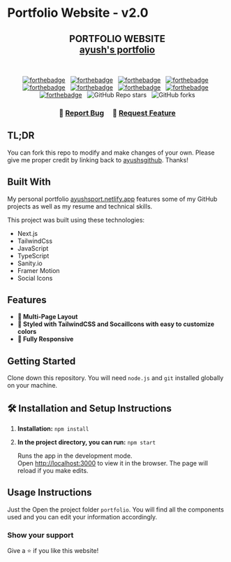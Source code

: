 # Portfolio Website - v2.0
<h2 align="center">PORTFOLIO WEBSITE <br/>
  <a href="https://ayushsport.netlify.app/" target="_blank">ayush's portfolio</a>
</h2>
<!-- <div align="center">
  <img alt="Demo" src="./Images/readme-img1.png" />
</div> -->

<br/>

<center>

[![forthebadge](https://forthebadge.com/images/badges/built-with-love.svg)](https://forthebadge.com) &nbsp;
[![forthebadge](https://forthebadge.com/images/badges/made-with-next-13.svg)](https://forthebadge.com) &nbsp;
[![forthebadge](https://forthebadge.com/images/badges/uses-html.svg)](https://forthebadge.com) &nbsp;
[![forthebadge](https://forthebadge.com/images/badges/uses-css.svg)](https://forthebadge.com) &nbsp;
[![forthebadge](https://forthebadge.com/images/badges/uses-js.svg)](https://forthebadge.com) &nbsp;
[![forthebadge](https://forthebadge.com/images/badges/uses-git.svg)](https://forthebadge.com) &nbsp;
[![forthebadge](https://forthebadge.com/images/badges/made-with-typescript.svg)](https://forthebadge.com) &nbsp;
[![forthebadge](https://forthebadge.com/images/badges/open-source.svg)](https://forthebadge.com) &nbsp;
[![forthebadge](https://forthebadge.com/images/badges/works-on-my-machine.svg)](https://forthebadge.com) &nbsp;
![GitHub Repo stars](https://img.shields.io/github/stars/ayushsgithub/portfolio?color=red&logo=github&style=for-the-badge) &nbsp;
![GitHub forks](https://img.shields.io/github/forks/ayushsgithub/portfolio?color=red&logo=github&style=for-the-badge)

</center>

<h3 align="center">
    🔹
    <a href="https://github.com/ayushsgithub/portfolio/issues">Report Bug</a> &nbsp; &nbsp;
    🔹
    <a href="https://github.com/ayushsgithub/portfolio/issues">Request Feature</a>
</h3>

## TL;DR

You can fork this repo to modify and make changes of your own. Please give me proper credit by linking back to [ayushsgithub](https://github.com/ayushsgithub/portfolio). Thanks!

## Built With

My personal portfolio [ayushsport.netlify.app](https://ayushsport.netlify.app/) features some of my GitHub projects as well as my resume and technical skills.

This project was built using these technologies:

- Next.js
- TailwindCss
- JavaScript
- TypeScript
- Sanity.io
- Framer Motion
- Social Icons

## Features

- **📖 Multi-Page Layout**
- **🎨 Styled with TailwindCSS and SocailIcons with easy to customize colors**
- **📱 Fully Responsive**

## Getting Started

Clone down this repository. You will need `node.js` and `git` installed globally on your machine.

## 🛠 Installation and Setup Instructions

1. **Installation:** `npm install`
2. **In the project directory, you can run:** `npm start`

   Runs the app in the development mode.\
   Open [http://localhost:3000](http://localhost:3000) to view it in the browser. The page will reload if you make edits.

## Usage Instructions

Just the Open the project folder ```portfolio```. You will find all the components used and you can edit your information accordingly.

### Show your support

Give a ⭐ if you like this website!
